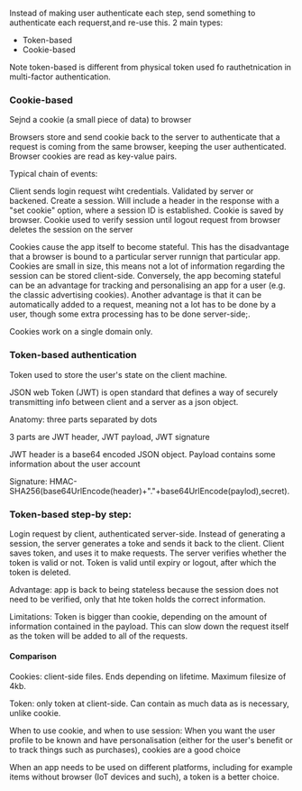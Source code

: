 Instead of making user authenticate each step, send something to authenticate each requerst,and re-use this. 2 main types:

- Token-based
- Cookie-based

Note token-based is different from physical token used fo rauthetnication in multi-factor authentication.


### Cookie-based

Sejnd a cookie (a small piece of data) to browser

Browsers store and send cookie back to the server to authenticate that a request is coming from the same browser, keeping the user authenticated. Browser cookies are read as key-value pairs.

Typical chain of events:

Client sends login request wiht credentials. Validated by server or backened. Create a session. Will include a header in the response with a "set cookie" option, where a session ID is established. Cookie is saved by browser. Cookie used to verify session until logout request from browser deletes the session on the server

Cookies cause the app itself to become stateful. This has the disadvantage that a browser is bound to a particular server runnign that particular app.
Cookies are small in size, this means not a lot of information regarding the session can be stored client-side. Conversely, the app becoming stateful can be an advantage for tracking and personalising an app for a user (e.g. the classic advertising cookies). Another advantage is that it can be automatically added to a request, meaning not a lot has to be done by a user, though some extra processing has to be done server-side;.

Cookies work on a single domain only. 


### Token-based authentication

Token used to store the user's state on the client machine.

JSON web Token (JWT) is open standard that defines a way of securely transmitting info between client and a server as a json object.

Anatomy: three parts separated by dots

3 parts are JWT header, JWT payload, JWT signature

JWT header is a base64 encoded JSON object.
Payload contains some information about the user account

Signature: HMAC-SHA256(base64UrlEncode(header)+"."+base64UrlEncode(paylod),secret).

### Token-based step-by step:

Login request by client, authenticated server-side. Instead of generating a session, the server generates a toke and sends it back to the client. Client saves token, and uses it to make requests. The server verifies whether the token is valid or not. Token is valid until expiry or logout, after which the token is deleted.


Advantage: app is back to being stateless because the session does not need to be verified, only that hte token holds the correct information. 

Limitations: Token is bigger than cookie, depending on the amount of information contained in the payload. This can slow down the request itself as the token will be added to all of the requests.

#### Comparison

Cookies: client-side files. Ends depending on lifetime. Maximum filesize of 4kb.

Token: only token at client-side. Can contain as much data as is necessary, unlike cookie. 


When to use cookie, and when to use session: When you want the user profile to be known and have personalisation (either for the user's benefit or to track things such as purchases), cookies are a good choice


When an app needs to be used on different platforms, including for example items without browser (IoT devices and such), a token is a better choice.




